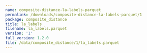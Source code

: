 ```yaml
---
name: composite-distance-la-labels-parquet
permalink: /downloads/composite-distance-la-labels-parquet/1
package: composite_distance
title: la_labels
filename: la_labels.parquet
version: '1'
full_version: 1.2.0
file: /data/composite_distance/1/la_labels.parquet
---
```

